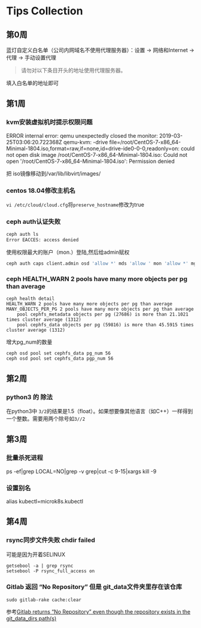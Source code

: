 # Tips Collection

## 第0周

蓝灯自定义白名单（公司内网域名不使用代理服务器）：设置 -> 网络和Internet -> 代理 -> 手动设置代理  
> 请勿对以下条目开头的地址使用代理服务器。  

填入白名单的地址即可

## 第1周

### kvm安装虚拟机时提示权限问题

ERROR    internal error: qemu unexpectedly closed the monitor: 2019-03-25T03:06:20.722368Z qemu-kvm: -drive file=/root/CentOS-7-x86_64-Minimal-1804.iso,format=raw,if=none,id=drive-ide0-0-0,readonly=on: could not open disk image /root/CentOS-7-x86_64-Minimal-1804.iso: Could not open '/root/CentOS-7-x86_64-Minimal-1804.iso': Permission denied

把 iso镜像移动到/var/lib/libvirt/images/

### centos 18.04修改主机名

`vi /etc/cloud/cloud.cfg`将`preserve_hostname`修改为true

### ceph auth认证失败

```bash
ceph auth ls
Error EACCES: access denied
```

使用权限最大的账户（mon.）登陆,然后给admin赋权

```bash
ceph auth caps client.admin osd 'allow *' mds 'allow ' mon 'allow *' mgr 'allow *' --name mon. --keyring /var/lib/ceph/mon/ceph/keyring
```

### ceph HEALTH_WARN 2 pools have many more objects per pg than average

```shell
ceph health detail
HEALTH_WARN 2 pools have many more objects per pg than average
MANY_OBJECTS_PER_PG 2 pools have many more objects per pg than average
    pool cephfs_metadata objects per pg (27686) is more than 21.1021 times cluster average (1312)
    pool cephfs_data objects per pg (59816) is more than 45.5915 times cluster average (1312)
```

增大pg_num的数量

```shell
ceph osd pool set cephfs_data pg_num 56
ceph osd pool set cephfs_data pgp_num 56
```

## 第2周

### python3 的 除法

在python3中 `3/2`的结果是1.5（float）。如果想要像其他语言（如C++）一样得到一个整数。需要用两个除号如`3//2`

## 第3周

### 批量杀死进程

ps -ef|grep LOCAL=NO|grep -v grep|cut -c 9-15|xargs kill -9

### 设置别名

alias kubectl=microk8s.kubectl

## 第4周

### rsync同步文件失败 chdir failed

可能是因为开着SELINUX

```shell
getsebool -a | grep rsync
setsebool -P rsync_full_access on
```

### Gitlab 返回 “No Repository” 但是 git_data文件夹里存在该仓库

```shell
sudo gitlab-rake cache:clear
```
参考[Gitlab returns “No Repository” even though the repository exists in the git_data_dirs path(s)](https://stackoverflow.com/questions/51179946/gitlab-returns-no-repository-even-though-the-repository-exists-in-the-git-data?tdsourcetag=s_pctim_aiomsg)

